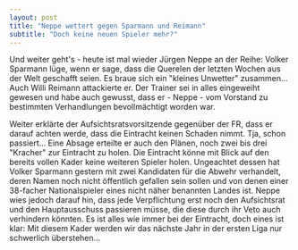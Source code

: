 ```yaml
---
layout: post
title: "Neppe wettert gegen Sparmann und Reimann"
subtitle: "Doch keine neuen Spieler mehr?"
---
```


Und weiter geht's - heute ist mal wieder Jürgen Neppe an der Reihe: Volker Sparmann lüge, wenn er sage, dass die Querelen der letzten Wochen aus der Welt geschafft seien. Es braue sich ein "kleines Unwetter" zusammen... Auch Willi Reimann attackierte er. Der Trainer sei in alles eingeweiht gewesen und habe auch gewusst, dass er - Neppe - vom Vorstand zu bestimmten Verhandlungen bevollmächtigt worden war. 

Weiter erklärte der Aufsichtsratsvorsitzende gegenüber der FR, dass er darauf achten werde, dass die Eintracht keinen Schaden nimmt. Tja, schon passiert... Eine Absage erteilte er auch den Plänen, noch zwei bis drei "Kracher" zur Eintracht zu holen. Die Eintracht könne mit Blick auf den bereits vollen Kader keine weiteren Spieler holen. Ungeachtet dessen hat Volker Sparmann gestern mit zwei Kandidaten für die Abwehr verhandelt, deren Namen noch nicht öffentlich gefallen sein sollen und von denen einer 38-facher Nationalspieler eines nicht näher benannten Landes ist. Neppe wies jedoch darauf hin, dass jede Verpflichtung erst noch den Aufsichtsrat und den Hauptausschuss passieren müsse, die diese durch ihr Veto auch verhindern könnten. Es ist alles wie immer bei der Eintracht, doch eines ist klar: Mit diesem Kader werden wir das nächste Jahr in der ersten Liga nur schwerlich überstehen...
